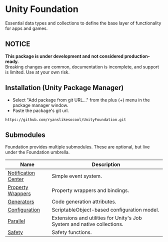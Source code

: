 # Unity Foundation
Essential data types and collections to define the base layer of functionality for apps and games.

## NOTICE
**This package is under development and not considered production-ready.**\
Breaking changes are common, documentation is incomplete, and support is limited.  Use at your own risk.

## Installation (Unity Package Manager)
- Select "Add package from git URL..." from the plus (+) menu in the package manager window.
- Paste the package's git url.
```
https://github.com/ryanslikesocool/UnityFoundation.git
```

## Submodules
Foundation provides multiple submodules.  These are optional, but live under the Foundation umbrella.

| Name | Description |
| - | - |
| [Notification Center](https://github.com/ryanslikesocool/UnityFoundation-NotificationCenter) | Simple event system. |
| [Property Wrappers](https://github.com/ryanslikesocool/UnityFoundation-PropertyWrappers) | Property wrappers and bindings. |
| [Generators](https://github.com/ryanslikesocool/UnityFoundation-Generators) | Code generation attributes. |
| [Configuration](https://github.com/ryanslikesocool/UnityFoundation-Configuration) | ScriptableObject-based configuration model. |
| [Parallel](https://github.com/ryanslikesocool/UnityFoundation-Parallel) | Extensions and utilities for Unity's Job System and native collections. |
| [Safety](https://github.com/ryanslikesocool/UnityFoundation-Safety) | Safety functions. |